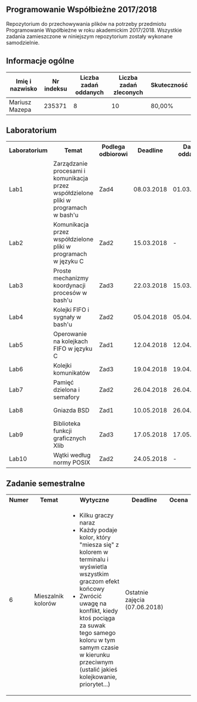 ## Programowanie Współbieżne 2017/2018

Repozytorium do przechowywania plików na potrzeby przedmiotu Programowanie Współbieżne w roku akademickim 2017/2018. Wszystkie zadania zamieszczone w niniejszym repozytorium zostały wykonane samodzielnie.

## Informacje ogólne

| Imię i nazwisko | Nr indeksu | Liczba zadań oddanych | Liczba zadań zleconych | Skuteczność |
|-----------------|------------|-----------------------|------------------------|-------------|
| Mariusz Mazepa  | 235371     | 8                     | 10                     | 80,00%      |

## Laboratorium

<table>
  <tr>
    <th>Laboratorium</th>
    <th>Temat</th>
    <th>Podlega odbiorowi</th>
    <th>Deadline</th>
    <th>Data oddania</th>
    <th>Wynik</th>
  </tr>
  <tr>
    <td>Lab1</td>
    <td>Zarządzanie procesami i komunikacja przez współdzielone pliki w programach w bash'u</td>
    <td>Zad4</td>
    <td>08.03.2018</td>
    <td>01.03.2018</td>
    <td>+ Pliki w bash'u</td>
  </tr>
  <tr>
    <td>Lab2</td>
    <td>Komunikacja przez współdzielone pliki w programach w języku C</td>
    <td>Zad2</td>
    <td>15.03.2018</td>
    <td>-</td>
    <td>-</td>
  </tr>
  <tr>
    <td>Lab3</td>
    <td>Proste mechanizmy koordynacji procesów w bash'u</td>
    <td>Zad3</td>
    <td>22.03.2018</td>
    <td>15.03.2018</td>
    <td>+ szukanie współbieżne</td>
  </tr>
  <tr>
    <td>Lab4</td>
    <td>Kolejki FIFO i sygnały w bash'u</td>
    <td>Zad2</td>
    <td>05.04.2018</td>
    <td>05.04.2018</td>
    <td>+ kolejki FIFO w bashu</td>
  </tr>
  <tr>
    <td>Lab5</td>
    <td>Operowanie na kolejkach FIFO w języku C</td>
    <td>Zad1</td>
    <td>12.04.2018</td>
    <td>12.04.2018</td>
    <td>+ kolejki fifo w C</td>
  </tr>
  <tr>
    <td>Lab6</td>
    <td>Kolejki komunikatów</td>
    <td>Zad3</td>
    <td>19.04.2018</td>
    <td>19.04.2018</td>
    <td>+ kolejki komunikatów</td>
  </tr>
  <tr>
    <td>Lab7</td>
    <td>Pamięć dzielona i semafory</td>
    <td>Zad2</td>
    <td>26.04.2018</td>
    <td>26.04.2018</td>
    <td>+ kółko i krzyżyk</td>
  </tr>
  <tr>
    <td>Lab8</td>
    <td>Gniazda BSD</td>
    <td>Zad1</td>
    <td>10.05.2018</td>
    <td>26.04.2018</td>
    <td>+ gniazda BSD</td>
  </tr>
  <tr>
    <td>Lab9</td>
    <td>Biblioteka funkcji graficznych Xlib</td>
    <td>Zad3</td>
    <td>17.05.2018</td>
    <td>17.05.2018</td>
    <td>+ Xlib</td>
  </tr>
  <tr>
    <td>Lab10</td>
    <td>Wątki według normy POSIX</td>
    <td>Zad2</td>
    <td>24.05.2018</td>
    <td>-</td>
    <td>-</td>
  </tr>
</table>

## Zadanie semestralne

<table>
  <tr>
    <th>Numer</th>
    <th>Temat</th>
    <th>Wytyczne</th>
    <th>Deadline</th>
    <th>Ocena</th>
  </tr>
  <tr>
    <td>6</td>
    <td>Mieszalnik kolorów</td>
    <td>
      <ul>
        <li>Kilku graczy naraz</li>
        <li>
          Każdy podaje kolor, który "miesza się" z kolorem w terminalu
          i wyświetla wszystkim graczom efekt końcowy
        </li>
        <li>
          Zwrócić uwagę na konflikt, kiedy ktoś pociąga za suwak
          tego samego koloru w tym samym czasie w kierunku przeciwnym
          (ustalić jakieś kolejkowanie, priorytet...)
        </li>
      </ul>
    </td>
    <td>Ostatnie zajęcia (07.06.2018)</td>
    <td></td>
  </tr>
</table>
